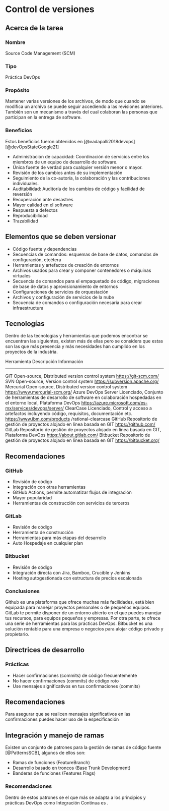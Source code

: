 # Control de versiones

## Acerca de la tarea

### Nombre
Source Code Management (SCM)

### Tipo
Práctica DevOps

### Propósito 
Mantener varias versiones de los archivos, de modo que cuando se
modifica un archivo se puede seguir accediendo a las revisiones
anteriores. También son un mecanismo a través del cual colaboran las
personas que participan en la entrega de software.

### Beneficios 

Estos beneficios fueron obtenidos en [@vadapalli2018devops]
[@devOpsStateGoogle21]

- Administración de capacidad: Coordinación de servicios entre los miembros de 
un equipo de desarrollo de software.
- Única fuente de verdad para cualquier versión menor o mayor.
- Revisión de los cambios antes de su implementación
- Seguimiento de la co-autoría, la colaboración y las contribuciones individuales.
- Auditabilidad: Auditoría de los cambios de código y facilidad de reversión
- Recuperación ante desastres
- Mayor calidad en el software
- Respuesta a defectos
- Reproducibilidad
- Trazabilidad

## Elementos que se deben versionar

- Código fuente y dependencias
- Secuencias de comandos: esquemas de base de datos, comandos de configuración, etcétera
- Herramientas y artefactos de creación de entornos
- Archivos usados para crear y componer contenedores o máquinas virtuales
- Secuencia de comandos para el empaquetado de código, migraciones de base de datos y aprovisionamiento de entornos
- Configuraciones de servicios de orquestación
- Archivos y configuración de servicios de la nube
- Secuencia de comandos o configuración necesaria para crear infraestructura

## Tecnologías

Dentro de las tecnologías y herramientas que podemos encontrar se
encuentran las siguientes, existen más de ellas pero se considera que
estas son las que más presencia y más necesidades han cumplido en los
proyectos de la industria.

  Herramienta           Descripción                                                                                                                        Información
  --------------------- ---------------------------------------------------------------------------------------------------------------------------------- -----------------------------------------------------------
  GIT                   Open-source, Distributed version control system                                                                                    https://git-scm.com/
  SVN                   Open-source, Version control system                                                                                                https://subversion.apache.org/
  Mercurial             Open-source, Distributed version control system                                                                                    https://www.mercurial-scm.org/
  Azure DevOps Server   Licenciado, Conjunto de herramientas de desarrollo de software en colaboración hospedadas en el entorno local, Plataforma DevOps   https://azure.microsoft.com/es-mx/services/devops/server/
  ClearCase             Licenciado, Control y acceso a artefactos incluyendo código, requisitos, documentación etc.                                        https://www.ibm.com/products /rational-clearcase
  GitHub                Repositorio de gestión de proyectos alojado en línea basada en GIT                                                                 https://github.com/
  GitLab                Repositorio de gestión de proyectos alojado en línea basada en GIT, Plataforma DevOps                                              https://about.gitlab.com/
  Bitbucket             Repositorio de gestión de proyectos alojado en línea basada en GIT                                                                 https://bitbucket.org/

## Recomendaciones 

### GitHub

- Revisión de código
- Integración con otras herramientas
- GitHub Actions, permite automatizar flujos de integración
- Mayor popularidad
- Herramientas de construcción con servicios de terceros

### GitLab

- Revisión de código
- Herramienta de construcción
- Herramientas para más etapas del desarrollo
- Auto Hospedaje en cualquier plan

### Bitbucket

- Revisión de código
- Integración directa con Jira, Bamboo, Crucible y Jenkins
- Hosting autogestionada con estructura de precios escalonada

### Conclusiones

Github es una plataforma que ofrece muchas más facilidades, está bien
equipada para manejar proyectos personales o de pequeños equipos. GitLab
te permite disponer de un entorno abierto en el que puedes manejar tus
recursos, para equipos pequeños y empresas. Por otra parte, te ofrece
una serie de herramientas para las prácticas DevOps. Bitbucket es una
solución rentable para una empresa o negocios para alojar código privado
y propietario.

## Directrices de desarrollo

### Prácticas 

- Hacer confirmaciones (commits) de código frecuentemente
- No hacer confirmaciones (commits) de código roto
- Use mensajes significativos en tus confirmaciones (commits)

## Recomendaciones 

Para asegurar que se realicen mensajes significativos en las
confirmaciones puedes hacer uso de la especificación

## Integración y manejo de ramas

Existen un conjunto de patrones para la gestión de ramas de código
fuente [@PatternsSCB], algunos de ellos son:

- Ramas de funciones (FeatureBranch)
- Desarrollo basado en troncos (Base Trunk Development)
- Banderas de funciones (Features Flags)

### Recomendaciones 

Dentro de estos patrones se el que más se adapta a los principios y
prácticas DevOps como Integración Continua es .

